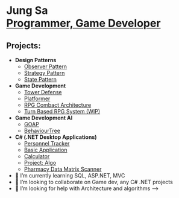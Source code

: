 <h1>Jung Sa<br/><a href="https://github.com/HanenJMS">Programmer, Game Developer</a></h1>

<h2>Projects:</h2>

- <b>Design Patterns</b>
  - [Observer Pattern](https://github.com/HanenJMS/ObserverPattern)
  - [Strategy Pattern](https://github.com/HanenJMS/StrategyPattern)
  - [State Pattern](https://github.com/HanenJMS/StatePattern)
- <b>Game Development</b>
  - [Tower Defense](https://github.com/HanenJMS/RealmRush0.1)
  - [Platformer](https://github.com/HanenJMS/ProjectBoost)
  - [RPG Combact Architecture](https://github.com/HanenJMS/ProjectRPG)
  - [Turn Based RPG System (WIP)](https://github.com/HanenJMS/Turn-Based-RPG)
- <b>Game Development AI</b>
  - [GOAP](https://github.com/HanenJMS/Mini-Economy-Project)
  - [BehaviourTree](https://github.com/HanenJMS/Behavior-Tree-Inquiry)
- <b>C# (.NET Desktop Applications)</b>
  - [Personnel Tracker](https://github.com/HanenJMS/PersonnelTracking)
  - [Basic Application](https://github.com/HanenJMS/TheDoNothingProject)
  - [Calculator](https://github.com/HanenJMS/Calculator)
  - [Project: Algo](https://github.com/HanenJMS/Algorithms)
  - [Pharmacy Data Matrix Scanner](https://github.com/HanenJMS/PharmacyDataMatrixScanner)
- 🌱 I’m currently learning SQL, ASP.NET, MVC
- 👯 I’m looking to collaborate on Game dev, any C# .NET projects
- 🤔 I’m looking for help with Architecture and algorithms
-->
